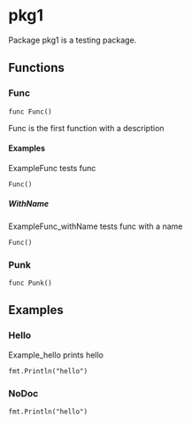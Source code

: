 # pkg1

Package pkg1 is a testing package.

## Functions

### Func

`func Func()`

Func is the first function with a description

#### Examples

ExampleFunc tests func

```golang
Func()
```

##### WithName

ExampleFunc_withName tests func with a name

```golang
Func()
```

### Punk

`func Punk()`

## Examples

### Hello

Example_hello prints hello

```golang
fmt.Println("hello")
```

### NoDoc

```golang
fmt.Println("hello")
```
